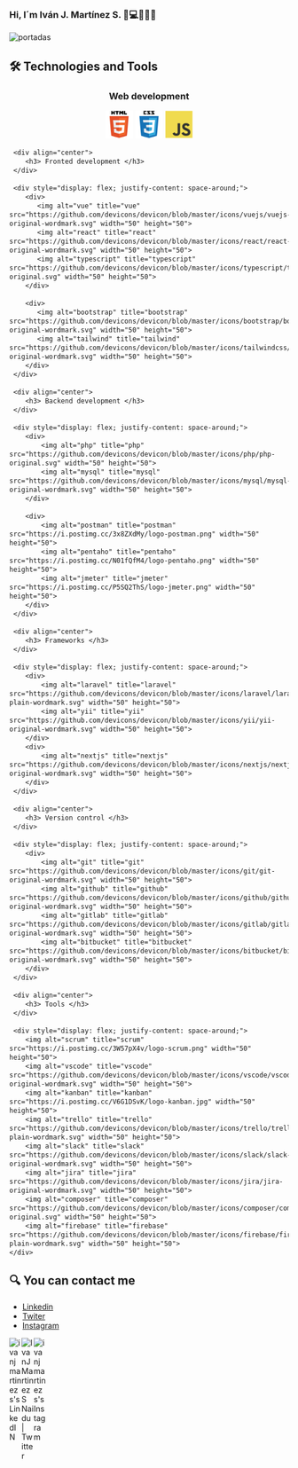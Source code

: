 ### Hi, I´m Iván J. Martínez S. 👋💻👨🏻‍💻

![portadas](https://user-images.githubusercontent.com/81108592/195698633-60de1dbb-8358-4b08-9c8f-c36ed90cd7a1.jpg)

## 🛠 Technologies and Tools
<div align="center">
        <h3> Web development </h3>
        <img alt="html5" title="html5" src="https://github.com/devicons/devicon/blob/master/icons/html5/html5-original-wordmark.svg" width="50" height="50">
        <img alt="css3" title="css3" src="https://github.com/devicons/devicon/blob/master/icons/css3/css3-original-wordmark.svg" width="50" height="50">
        <img alt="javascript" title="javascript" src="https://github.com/devicons/devicon/blob/master/icons/javascript/javascript-original.svg" width="50" height="50">
     </div>

     <div align="center">
        <h3> Fronted development </h3>
     </div>
     
     <div style="display: flex; justify-content: space-around;">
        <div>
           <img alt="vue" title="vue" src="https://github.com/devicons/devicon/blob/master/icons/vuejs/vuejs-original-wordmark.svg" width="50" height="50">
           <img alt="react" title="react" src="https://github.com/devicons/devicon/blob/master/icons/react/react-original-wordmark.svg" width="50" height="50">
           <img alt="typescript" title="typescript" src="https://github.com/devicons/devicon/blob/master/icons/typescript/typescript-original.svg" width="50" height="50">
        </div>
           
        <div>
           <img alt="bootstrap" title="bootstrap" src="https://github.com/devicons/devicon/blob/master/icons/bootstrap/bootstrap-original-wordmark.svg" width="50" height="50">
           <img alt="tailwind" title="tailwind" src="https://github.com/devicons/devicon/blob/master/icons/tailwindcss/tailwindcss-original-wordmark.svg" width="50" height="50">
        </div>
     </div>

     <div align="center">
        <h3> Backend development </h3>
     </div>

     <div style="display: flex; justify-content: space-around;">
        <div>
            <img alt="php" title="php" src="https://github.com/devicons/devicon/blob/master/icons/php/php-original.svg" width="50" height="50">
            <img alt="mysql" title="mysql" src="https://github.com/devicons/devicon/blob/master/icons/mysql/mysql-original-wordmark.svg" width="50" height="50">
        </div>
           
        <div>
            <img alt="postman" title="postman" src="https://i.postimg.cc/3x8ZXdMy/logo-postman.png" width="50" height="50">
            <img alt="pentaho" title="pentaho" src="https://i.postimg.cc/N01fQfM4/logo-pentaho.png" width="50" height="50">
            <img alt="jmeter" title="jmeter" src="https://i.postimg.cc/P5SQ2ThS/logo-jmeter.png" width="50" height="50">
        </div>
     </div>

     <div align="center">
        <h3> Frameworks </h3>
     </div>
     
     <div style="display: flex; justify-content: space-around;">
        <div>
            <img alt="laravel" title="laravel" src="https://github.com/devicons/devicon/blob/master/icons/laravel/laravel-plain-wordmark.svg" width="50" height="50">
            <img alt="yii" title="yii" src="https://github.com/devicons/devicon/blob/master/icons/yii/yii-original-wordmark.svg" width="50" height="50">
        </div>
        <div>
            <img alt="nextjs" title="nextjs" src="https://github.com/devicons/devicon/blob/master/icons/nextjs/nextjs-original-wordmark.svg" width="50" height="50">
        </div>
     </div>

     <div align="center">
        <h3> Version control </h3>
     </div>
     
     <div style="display: flex; justify-content: space-around;">
        <div>
            <img alt="git" title="git" src="https://github.com/devicons/devicon/blob/master/icons/git/git-original-wordmark.svg" width="50" height="50">
            <img alt="github" title="github" src="https://github.com/devicons/devicon/blob/master/icons/github/github-original-wordmark.svg" width="50" height="50">
            <img alt="gitlab" title="gitlab" src="https://github.com/devicons/devicon/blob/master/icons/gitlab/gitlab-original-wordmark.svg" width="50" height="50">
            <img alt="bitbucket" title="bitbucket" src="https://github.com/devicons/devicon/blob/master/icons/bitbucket/bitbucket-original-wordmark.svg" width="50" height="50">
        </div>
     </div>

     <div align="center">
        <h3> Tools </h3>
     </div>
     
     <div style="display: flex; justify-content: space-around;">
        <img alt="scrum" title="scrum" src="https://i.postimg.cc/3W57pX4v/logo-scrum.png" width="50" height="50">
        <img alt="vscode" title="vscode" src="https://github.com/devicons/devicon/blob/master/icons/vscode/vscode-original-wordmark.svg" width="50" height="50">
        <img alt="kanban" title="kanban" src="https://i.postimg.cc/V6G1DSvK/logo-kanban.jpg" width="50" height="50">
        <img alt="trello" title="trello" src="https://github.com/devicons/devicon/blob/master/icons/trello/trello-plain-wordmark.svg" width="50" height="50">
        <img alt="slack" title="slack" src="https://github.com/devicons/devicon/blob/master/icons/slack/slack-original-wordmark.svg" width="50" height="50">
        <img alt="jira" title="jira" src="https://github.com/devicons/devicon/blob/master/icons/jira/jira-original-wordmark.svg" width="50" height="50">
        <img alt="composer" title="composer" src="https://github.com/devicons/devicon/blob/master/icons/composer/composer-original.svg" width="50" height="50">
        <img alt="firebase" title="firebase" src="https://github.com/devicons/devicon/blob/master/icons/firebase/firebase-plain-wordmark.svg" width="50" height="50">
    </div>
## 🔍 You can contact me

- [Linkedin](https://www.linkedin.com/in/ivanjmartinezs/)
- [Twiter](https://twitter.com/IvanJMartinezS)
- [Instagram](https://www.instagram.com/ivanjmartinezs/)

<a href="https://www.linkedin.com/in/ivanjmartinezs/">
  <img align="left" alt="ivanjmartinezs's LinkedIN" width="22px" src="https://raw.githubusercontent.com/peterthehan/peterthehan/master/assets/linkedin.svg" />
</a>
<a href="https://twitter.com/IvanJMartinezS">
  <img align="left" alt="IvanJMartinezS Naidu | Twitter" width="22px" src="https://raw.githubusercontent.com/peterthehan/peterthehan/master/assets/twitter.svg" />
</a>
<a href="https://www.instagram.com/ivanjmartinezs/">
  <img align="left" alt="ivanjmartinezs's Instagram" width="22px" src="https://raw.githubusercontent.com/hussainweb/hussainweb/main/icons/instagram.png" />
</a>
